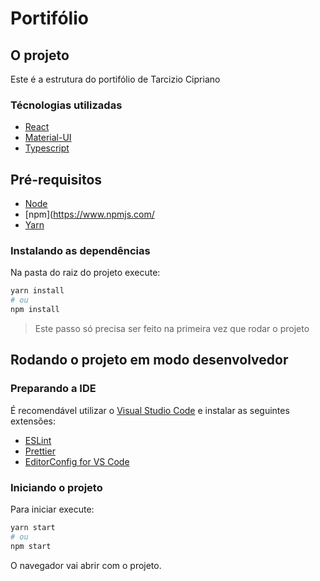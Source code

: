 # Portifólio

## O projeto

Este é a estrutura do portifólio de Tarcizio Cipriano

### Técnologias utilizadas

- [React](https://reactjs.org/)
- [Material-UI](https://mui.com/)
- [Typescript](https://www.typescriptlang.org/)

## Pré-requisitos

- [Node](https://nodejs.org/)
- [npm](https://www.npmjs.com/
- [Yarn](https://yarnpkg.com/)

### Instalando as dependências

Na pasta do raiz do projeto execute:

```bash
yarn install
# ou
npm install
```

> Este passo só precisa ser feito na primeira vez que rodar o projeto

## Rodando o projeto em modo desenvolvedor

### Preparando a IDE

É recomendável utilizar o [Visual Studio Code](https://code.visualstudio.com/) e instalar as seguintes extensões:

- [ESLint](https://marketplace.visualstudio.com/items?itemName=dbaeumer.vscode-eslint)
- [Prettier](https://marketplace.visualstudio.com/items?itemName=esbenp.prettier-vscode)
- [EditorConfig for VS Code](https://marketplace.visualstudio.com/items?itemName=EditorConfig.EditorConfig)

### Iniciando o projeto

Para iniciar execute:

```bash
yarn start
# ou
npm start
```

O navegador vai abrir com o projeto.
